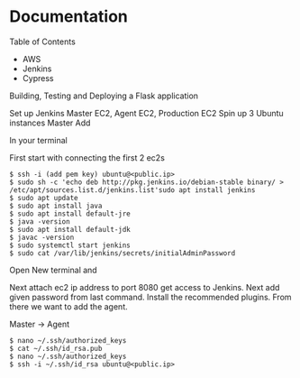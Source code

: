 # Documentation

Table of Contents

- AWS
- Jenkins
- Cypress


Building, Testing and Deploying a Flask application 

Set up Jenkins Master EC2, Agent EC2, Production EC2
Spin up 3 Ubuntu instances 
Master 
Add

In your terminal

First start with connecting the first 2 ec2s 
```
$ ssh -i (add pem key) ubuntu@<public.ip>
$ sudo sh -c 'echo deb http://pkg.jenkins.io/debian-stable binary/ > /etc/apt/sources.list.d/jenkins.list'sudo apt install jenkins
$ sudo apt update
$ sudo apt install java
$ sudo apt install default-jre
$ java -version
$ sudo apt install default-jdk
$ javac -version
$ sudo systemctl start jenkins
$ sudo cat /var/lib/jenkins/secrets/initialAdminPassword
```
Open New terminal and 

Next attach ec2 ip address to port 8080 get access to Jenkins. Next add given password from last command. Install the recommended plugins. From there we want to add the agent.




Master -> Agent
```
$ nano ~/.ssh/authorized_keys
$ cat ~/.ssh/id_rsa.pub
$ nano ~/.ssh/authorized_keys
$ ssh -i ~/.ssh/id_rsa ubuntu@<public.ip>
```


